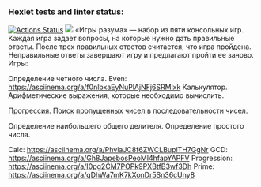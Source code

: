 ### Hexlet tests and linter status:
[![Actions Status](https://github.com/ana6959/java-project-61/workflows/hexlet-check/badge.svg)](https://github.com/ana6959/java-project-61/actions)
<a href="https://codeclimate.com/github/ana6959/java-project-61/maintainability"><img src="https://api.codeclimate.com/v1/badges/b81fe61b288772389eaf/maintainability" /></a>
«Игры разума» — набор из пяти консольных игр. Каждая игра задает вопросы, на которые нужно дать правильные ответы. После трех правильных ответов считается, что игра пройдена. Неправильные ответы завершают игру и предлагают пройти ее заново. Игры:

Определение четного числа. Even: https://asciinema.org/a/f0nlbxaEyNuPlAjNFj6SRMlxk
Калькулятор. Арифметические выражения, которые необходимо вычислить.

Прогрессия. Поиск пропущенных чисел в последовательности чисел.

Определение наибольшего общего делителя.
Определение простого числа.

Calc: https://asciinema.org/a/PhviaJC8f6ZWCLBuplTH7GgNr
GCD: https://asciinema.org/a/Gh8JapebosPeoMl4hfapYAPFV
Progression: https://asciinema.org/a/I0pg2CM7POPk9PXBtfB3wf3Dh
Prime: https://asciinema.org/a/qDhWa7mK7kXonDr5Sn36cUny8
